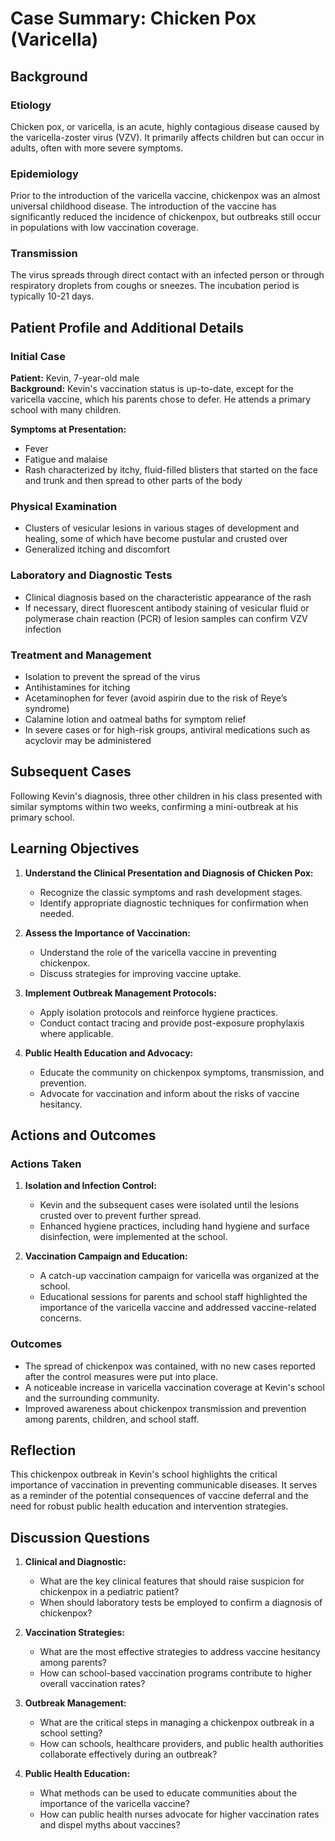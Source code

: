 ﻿# Case Summary: Chicken Pox (Varicella)

## Background

### Etiology
Chicken pox, or varicella, is an acute, highly contagious disease caused by the varicella-zoster virus (VZV). It primarily affects children but can occur in adults, often with more severe symptoms.

### Epidemiology
Prior to the introduction of the varicella vaccine, chickenpox was an almost universal childhood disease. The introduction of the vaccine has significantly reduced the incidence of chickenpox, but outbreaks still occur in populations with low vaccination coverage.

### Transmission
The virus spreads through direct contact with an infected person or through respiratory droplets from coughs or sneezes. The incubation period is typically 10-21 days.

## Patient Profile and Additional Details

### Initial Case

**Patient:** Kevin, 7-year-old male  
**Background:** Kevin's vaccination status is up-to-date, except for the varicella vaccine, which his parents chose to defer. He attends a primary school with many children.

**Symptoms at Presentation:**
- Fever
- Fatigue and malaise
- Rash characterized by itchy, fluid-filled blisters that started on the face and trunk and then spread to other parts of the body

### Physical Examination
- Clusters of vesicular lesions in various stages of development and healing, some of which have become pustular and crusted over
- Generalized itching and discomfort

### Laboratory and Diagnostic Tests
- Clinical diagnosis based on the characteristic appearance of the rash
- If necessary, direct fluorescent antibody staining of vesicular fluid or polymerase chain reaction (PCR) of lesion samples can confirm VZV infection

### Treatment and Management
- Isolation to prevent the spread of the virus
- Antihistamines for itching
- Acetaminophen for fever (avoid aspirin due to the risk of Reye’s syndrome)
- Calamine lotion and oatmeal baths for symptom relief
- In severe cases or for high-risk groups, antiviral medications such as acyclovir may be administered

## Subsequent Cases

Following Kevin's diagnosis, three other children in his class presented with similar symptoms within two weeks, confirming a mini-outbreak at his primary school.

## Learning Objectives

1. **Understand the Clinical Presentation and Diagnosis of Chicken Pox:**
   - Recognize the classic symptoms and rash development stages.
   - Identify appropriate diagnostic techniques for confirmation when needed.

2. **Assess the Importance of Vaccination:**
   - Understand the role of the varicella vaccine in preventing chickenpox.
   - Discuss strategies for improving vaccine uptake.

3. **Implement Outbreak Management Protocols:**
   - Apply isolation protocols and reinforce hygiene practices.
   - Conduct contact tracing and provide post-exposure prophylaxis where applicable.

4. **Public Health Education and Advocacy:**
   - Educate the community on chickenpox symptoms, transmission, and prevention.
   - Advocate for vaccination and inform about the risks of vaccine hesitancy.

## Actions and Outcomes

### Actions Taken
1. **Isolation and Infection Control:**
   - Kevin and the subsequent cases were isolated until the lesions crusted over to prevent further spread.
   - Enhanced hygiene practices, including hand hygiene and surface disinfection, were implemented at the school.

2. **Vaccination Campaign and Education:**
   - A catch-up vaccination campaign for varicella was organized at the school.
   - Educational sessions for parents and school staff highlighted the importance of the varicella vaccine and addressed vaccine-related concerns.

### Outcomes
- The spread of chickenpox was contained, with no new cases reported after the control measures were put into place.
- A noticeable increase in varicella vaccination coverage at Kevin's school and the surrounding community.
- Improved awareness about chickenpox transmission and prevention among parents, children, and school staff.

## Reflection

This chickenpox outbreak in Kevin's school highlights the critical importance of vaccination in preventing communicable diseases. It serves as a reminder of the potential consequences of vaccine deferral and the need for robust public health education and intervention strategies.

## Discussion Questions

1. **Clinical and Diagnostic:**
   - What are the key clinical features that should raise suspicion for chickenpox in a pediatric patient?
   - When should laboratory tests be employed to confirm a diagnosis of chickenpox?

2. **Vaccination Strategies:**
   - What are the most effective strategies to address vaccine hesitancy among parents?
   - How can school-based vaccination programs contribute to higher overall vaccination rates?

3. **Outbreak Management:**
   - What are the critical steps in managing a chickenpox outbreak in a school setting?
   - How can schools, healthcare providers, and public health authorities collaborate effectively during an outbreak?

4. **Public Health Education:**
   - What methods can be used to educate communities about the importance of the varicella vaccine?
   - How can public health nurses advocate for higher vaccination rates and dispel myths about vaccines?